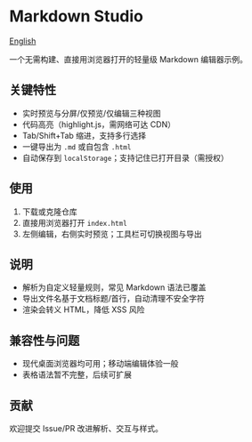 # Markdown Studio

[English](README.en.md)

一个无需构建、直接用浏览器打开的轻量级 Markdown 编辑器示例。

## 关键特性

- 实时预览与分屏/仅预览/仅编辑三种视图
- 代码高亮（highlight.js，需网络可达 CDN）
- Tab/Shift+Tab 缩进，支持多行选择
- 一键导出为 `.md` 或自包含 `.html`
- 自动保存到 `localStorage`；支持记住已打开目录（需授权）

## 使用

1. 下载或克隆仓库
2. 直接用浏览器打开 `index.html`
3. 左侧编辑，右侧实时预览；工具栏可切换视图与导出

## 说明

- 解析为自定义轻量规则，常见 Markdown 语法已覆盖
- 导出文件名基于文档标题/首行，自动清理不安全字符
- 渲染会转义 HTML，降低 XSS 风险

## 兼容性与问题

- 现代桌面浏览器均可用；移动端编辑体验一般
- 表格语法暂不完整，后续可扩展

## 贡献

欢迎提交 Issue/PR 改进解析、交互与样式。

